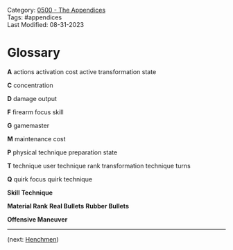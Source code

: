 Category: [0500 - The Appendices](0500%20-%20The%20Appendices.md)  
Tags: #appendices   
Last Modified: 08-31-2023  
# Glossary

**A**
actions
activation cost
active transformation state

**C**
concentration

**D**
damage output

**F**
firearm
focus skill

**G**
gamemaster

**M**
maintenance cost

**P**
physical technique
preparation state

**T**
technique user
technique rank
transformation technique
turns

**Q**
quirk focus
quirk technique

**Skill**
**Technique**

**Material Rank**
**Real Bullets**
**Rubber Bullets**

**Offensive Maneuver**

****

(next: [Henchmen](Henchmen.md))
